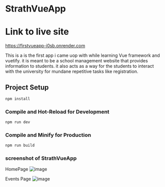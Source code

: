 # StrathVueApp

# Link to live site
https://firstvueapp-i0sb.onrender.com


This is a is the first app i came uop with while learning Vue framework and vuetify. it is meant to be a school management website that provides information to students. it also acts as a way for the students to interact with the university for mundane repetitive tasks like registration.

## Project Setup

```sh
npm install
```

### Compile and Hot-Reload for Development

```sh
npm run dev
```

### Compile and Minify for Production

```sh
npm run build
```
### screenshot of  StrathVueApp

HomePage
![image](https://github.com/kevkama/FirstVueApp/assets/146343785/001c9604-7640-4340-87cb-c8a3ac5f19c8)


Events Page
![image](https://github.com/kevkama/FirstVueApp/assets/146343785/cb18a938-3b66-4ad3-95b5-314225515e93)


